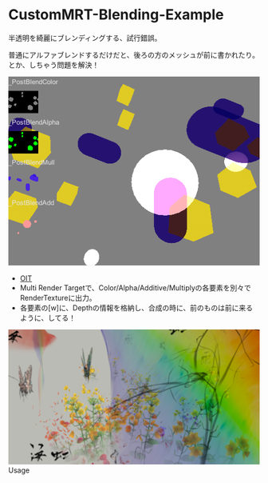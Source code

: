 # CustomMRT-Blending-Example
半透明を綺麗にブレンディングする、試行錯誤。

普通にアルファブレンドするだけだと、後ろの方のメッシュが前に書かれたり。とか、しちゃう問題を解決！

![スクリーンショット](screenShot.png)

- [OIT](https://shikihuiku.wordpress.com/2013/12/20/weighted-blended-order-independent-transparencyについて/)
- Multi Render Targetで、Color/Alpha/Additive/Multiplyの各要素を別々でRenderTextureに出力。
- 各要素の[w]に、Depthの情報を格納し、合成の時に、前のものは前に来るように、してる！

![スクリーンショット](ScreenShot2.png)
Usage
